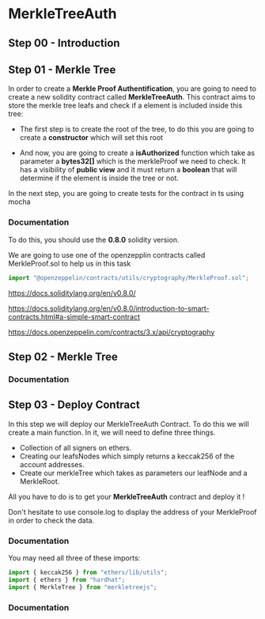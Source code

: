 # MerkleTreeAuth

## Step 00 - Introduction

## Step 01 - Merkle Tree

In order to create a __Merkle Proof Authentification__, you are going to need to create a new solidity contract called __MerkleTreeAuth__. This contract aims to store the merkle tree leafs and check if a element is included inside this tree:

- The first step is to create the root of the tree, to do this you are going to create a __constructor__ which will set this root

- And now, you are going to create a __isAuthorized__ function which take as parameter a __bytes32[]__ which is the merkleProof we need to check. It has a visibility of __public view__ and it must return a __boolean__ that will determine if the element is inside the tree or not.

In the next step, you are going to create tests for the contract in ts using mocha

### Documentation

To do this, you should use the __0.8.0__ solidity version.

We are going to use one of the openzepplin contracts called MerkleProof.sol to help us in this task
```ts
import "@openzeppelin/contracts/utils/cryptography/MerkleProof.sol";
```

https://docs.soliditylang.org/en/v0.8.0/

https://docs.soliditylang.org/en/v0.8.0/introduction-to-smart-contracts.html#a-simple-smart-contract

https://docs.openzeppelin.com/contracts/3.x/api/cryptography

## Step 02 - Merkle Tree

### Documentation

## Step 03 - Deploy Contract

In this step we will deploy our MerkleTreeAuth Contract.</b>
To do this we will create a main function.</b>
In it, we will need to define three things.</b>

- Collection of all signers on ethers.
- Creating our leafsNodes which simply returns a keccak256 of the account addresses.
- Create our merkleTree which takes as parameters our leafNode and a MerkleRoot.

All you have to do is to get your **MerkleTreeAuth** contract and deploy it !

Don't hesitate to use console.log to display the address of your MerkleProof in order to check the data.

### Documentation

You may need all three of these imports:
```ts
import { keccak256 } from "ethers/lib/utils";
import { ethers } from "hardhat";
import { MerkleTree } from "merkletreejs";
```

### Documentation
